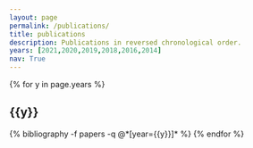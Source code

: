 ```yaml
---
layout: page
permalink: /publications/
title: publications
description: Publications in reversed chronological order.
years: [2021,2020,2019,2018,2016,2014]
nav: True
---
```


<div class="publications">

{% for y in page.years %}
  <h2 class="year">{{y}}</h2>
  {% bibliography -f papers -q @*[year={{y}}]* %}
{% endfor %}

</div>
